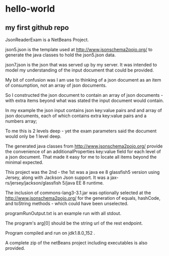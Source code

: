 # hello-world
my first github repo
-------------------------------------
JsonReaderExam is a NetBeans Project.

json5.json is the template used at http://www.jsonschema2pojo.org/
to generate the java classes to hold the json5.json data.

json7.json is the json that was served up by my server.
It was intended to model my understanding of the input document that could be provided.

My bit of confusion was I am use to thinking of a json document as an item of consumption,
not an array of json documents.

So I constructed the json document to contain an array of json documents - with
extra items beyond what was stated the input document would contain.

In my example the json input contains json key:value pairs and and array of json documents,
each of which contains extra key:value pairs and a numbers array;

To me this is 2 levels deep - yet the exam parameters said the document would only be 1 level deep.

The generated java classes from http://www.jsonschema2pojo.org/ provide the convenience of
an additionalProperties key:value field for each level of a json document.
That made it easy for me to locate all items beyond the minimal expected.

This project was the 2nd - the 1st was a java ee 8 glassfish5 version using Jersey,
along with Jackson Json support. It was a jax-rs/jersey/jackson/glassfish 5/java EE 8 runtime.

The inclusion of commons-lang3-3.1.jar was optionally selected at the http://www.jsonschema2pojo.org/
for the generation of equals, hashCode, and toString methods - which could have been unselected.

programRunOutput.txt is an example run with all stdout.

The program's arg[0] should be the string url of the rest endpoint.

Program compiled and run on jdk1.8.0_152 .

A complete zip of the netBeans project including executables is also provided.

